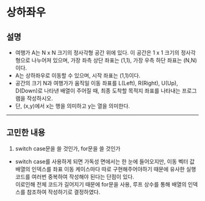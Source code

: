 # 상하좌우
## 설명
- 여행가 A는 N x N 크기의 정사각형 공간 위에 있다. 이 공간은 1 x 1 크기의 정사각형으로 나누어져 있으며, 가장 좌측 상단 좌표는 (1,1), 가장 우측 하단 좌표는 (N,N)이다.  
- A는 상하좌우로 이동할 수 있으며, 시작 좌표는 (1,1)이다.
- 공간의 크기 N과 여행가가 움직일 이동 좌표를 L(Left), R(Right), U(Up), D(Down)로 나타낸 배열이 주어질 때, 최종 도착할 목적지 좌표를 나타내는 프로그램을 작성하시오.
- 단, (x,y)에서 x는 행을 의미하고 y는 열을 의미한다.

***
## 고민한 내용

1. switch case문을 쓸 것인가, for문을 쓸 것인가
- switch case를 사용하게 되면 가독성 면에서는 한 눈에 들어오지만, 이동 벡터 값 배열의 인덱스를 좌표 이동 케이스마다 따로 구현해주어야하기 때문에 유사한 실행 코드를 여러번 중복하여 작성해야 된다는 단점이 있다.  
 이로인해 전체 코드가 길어지기 때문에 for문을 사용, 루프 상수를 통해 배열의 인덱스를 참조하여 작성하기로 결정하였다. 
